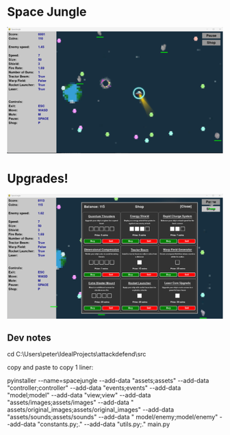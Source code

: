 # Space Jungle
![Alt Text](https://github.com/tombolinep/attackdefend/blob/main/src/assets/screenshots/Screenshot%202024-03-24%20175346.png)

# Upgrades!
![Alt Text](https://github.com/tombolinep/attackdefend/blob/main/src/assets/screenshots/Screenshot%202024-03-24%20175408.png)


## Dev notes
cd C:\Users\peter\IdealProjects\attackdefend\src

copy and paste to copy 1 liner:

pyinstaller --name=spacejungle --add-data "assets;assets" --add-data "controller;controller" --add-data "events;events"
--add-data "model;model" --add-data "view;view" --add-data "assets/images;assets/images" --add-data "
assets/original_images;assets/original_images" --add-data "assets/sounds;assets/sounds" --add-data "
model/enemy;model/enemy" --add-data "constants.py;." --add-data "utils.py;." main.py

